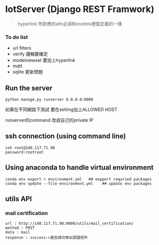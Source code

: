 # IotServer (Django REST Framwork)

> hyperlink 所對應的attr必須和models裡面定義的一樣


### To do list
- url filters
- verify 邏輯要確定
- modelviewset 要加上hyperlink
- mqtt 
- sqlite 更新問題

## Run the server 
```
python manage.py runserver 0.0.0.0:8000
```
如果在不同網路下測試 要在setting加上ALLOWED HOST

runserver的command 改成自己的private IP

## ssh connection (using command line)
```
ssh root@140.117.71.98
password:rootroot
```

## Using anaconda to handle virtual environment
```
conda env export > environment.yml   ## expport requried packages
conda env update --file environment.yml    ## update env packages
```

## utils API
### mail certification
```
url : http://140.117.71.98:8000/utils/mail_certification/
method : POST
data : mail
response : success->是否成功寄出認證信件
```
